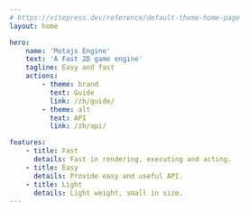 ```yaml
---
# https://vitepress.dev/reference/default-theme-home-page
layout: home

hero:
    name: 'Motajs Engine'
    text: 'A Fast 2D game engine'
    tagline: Easy and fast
    actions:
        - theme: brand
          text: Guide
          link: /zh/guide/
        - theme: alt
          text: API
          link: /zh/api/

features:
    - title: Fast
      details: Fast in rendering, executing and acting.
    - title: Easy
      details: Provide easy and useful API.
    - title: Light
      details: Light weight, small in size.
---
```

